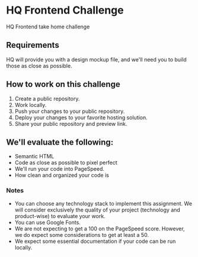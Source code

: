 # HQ Frontend Challenge

HQ Frontend take home challenge

## Requirements

HQ will provide you with a design mockup file, and we'll need you to build those as close as possible.

## How to work on this challenge

1.  Create a public repository.
2.  Work locally.
3.  Push your changes to your public repository.
4.  Deploy your changes to your favorite hosting solution.
5.  Share your public repository and preview link.

## We'll evaluate the following:

- Semantic HTML
- Code as close as possible to pixel perfect
- We'll run your code into PageSpeed.
- How clean and organized your code is

### Notes

- You can choose any technology stack to implement this assignment. We will consider exclusively the quality of your project (technology and product-wise) to evaluate your work.
- You can use Google Fonts.
- We are not expecting to get a 100 on the PageSpeed score. However, we do expect some considerations to get at least a 50.
- We expect some essential documentation if your code can be run locally.
